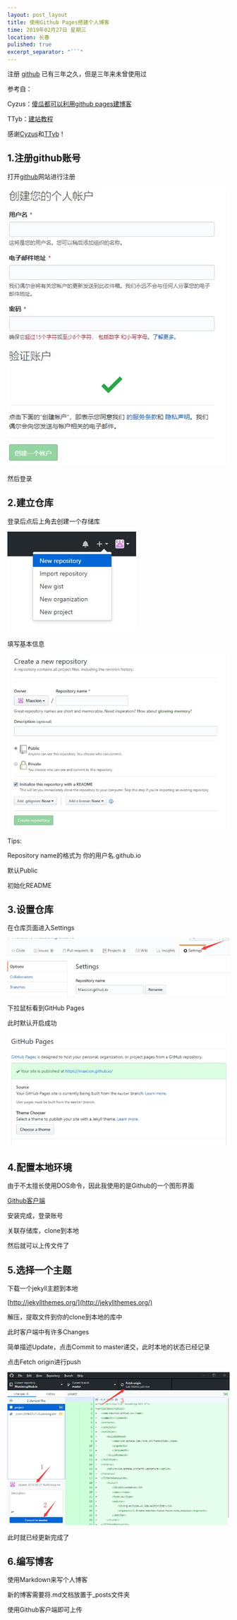 ```yaml
---
layout: post_layout
title: 使用Github Pages搭建个人博客
time: 2019年02月27日 星期三
location: 长春
pulished: true
excerpt_separator: "```"
---
```


注册 [github](https://github.com) 已有三年之久，但是三年来未曾使用过



参考自：

Cyzus：[傻瓜都可以利用github pages建博客](http://cyzus.github.io/2015/06/21/github-build-blog/)

TTyb：[建站教程](http://www.tybai.com/gitblogfirst/_%E5%BB%BA%E7%AB%99%E6%95%99%E7%A8%8B.html)

感谢[Cyzus](http://cyzus.github.io/)和[TTyb](http://www.tybai.com/)！



## 1.注册github账号

打开[github](https://github.com/)网站进行注册

<img src="/assets/img/blogs/2019-02-27/1-1.JPG" />

然后登录



## 2.建立仓库

登录后点后上角去创建一个存储库

<img src="/assets/img/blogs/2019-02-27/2-1.jpg" />

填写基本信息

<img src="/assets/img/blogs/2019-02-27/2-2.jpg" />

Tips:

Repository name的格式为 你的用户名.github.io

默认Public

初始化README



## 3.设置仓库

在仓库页面进入Settings

<img src="/assets/img/blogs/2019-02-27/3-1.jpg" />

下拉鼠标看到GitHub Pages

此时默认开启成功

<img src="/assets/img/blogs/2019-02-27/3-2.jpg" />



## 4.配置本地环境

由于不太擅长使用DOS命令，因此我使用的是Github的一个图形界面

[Github客户端](https://desktop.github.com/)

安装完成，登录账号

关联存储库，clone到本地

然后就可以上传文件了



## 5.选择一个主题

下载一个jekyll主题到本地

[http://jekyllthemes.org/](http://jekyllthemes.org/)

解压，提取文件到你的clone到本地的库中

此时客户端中有许多Changes

简单描述Update，点击Commit to master递交，此时本地的状态已经记录

点击Fetch origin进行push

<img src="/assets/img/blogs/2019-02-27/5-1.jpg" />

此时就已经更新完成了



## 6.编写博客

使用Markdown来写个人博客

新的博客需要将.md文档放置于_posts文件夹

使用Github客户端即可上传